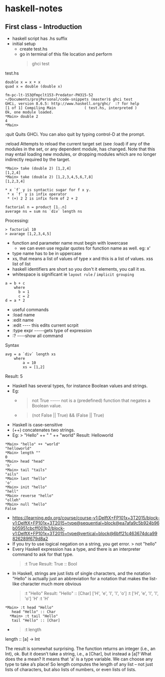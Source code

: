 # haskell-notes

## First class - Introduction 

* haskell script has .hs suffix
* initial setup
  * create test.hs
  * go in terminal of this file location and perform 
    > ghci test

test.hs
```
double x = x + x
quad x = double (double x)
```

```
fm-pc-lt-153@fmpclt153-Predator-PH315-52 ~/Documents/projPersonal/code-snippets (master)$ ghci test
GHCi, version 8.6.5: http://www.haskell.org/ghc/  :? for help
[1 of 1] Compiling Main             ( test.hs, interpreted )
Ok, one module loaded.
*Main> double 2
4
*Main> 
```
:quit
Quits GHCi. You can also quit by typing control-D at the prompt.

:reload
Attempts to reload the current target set (see :load) if any of the modules in the set, or any dependent module, has changed. Note that this may entail loading new modules, or dropping modules which are no longer indirectly required by the target.

```
*Main> take (double 2) [1,2,4]
[1,2,4]
*Main> take (double 2) [1,2,3,4,5,6,7,8]
[1,2,3,4]
```
```
* x `f` y is syntactic sugar for f x y. 
 * x `f` y is infix operator
 * (+) 2 2 is infix form of 2 + 2
```

```
factorial n = product [1..n]
average ns = sum ns `div` length ns
```
Processing: 
``` 
> factorial 10
> avarage [1,2,3,4,5]
```

* function and parameter name must begin with lowercase
  * we can even use regular quotes for function name as well. eg: x'
* type name has to be in uppercase
* xs, that means a list of values of type x and this is a list of values. xss list of list
* haskell identifiers are short so you don't it elements, you call it xs.
* whitespace is significant ie `layout rule` / `implicit grouping`
```
a = b + c
    where 
      b = 1
      c = 2
d = a * 2
```
* useful commands
 * :load name
 * :edit name
 * :edit ---- this edits current scrpit
 * :type expr -----gets type of expression
 * :? ----show all command

Syntax
```
avg = a `div` length xs
    where 
        a = 10  
        xs = [1,2]
```
Result: 5

* Haskell has several types, for instance Boolean values and strings.
* Eg:
  * > not True ----- not is a (predefined) function that negates a Boolean value.
  * > (not False || True) && (False || True)
* Haskell is case-sensitive
*  (++) concatenates two strings.
*  Eg: > "Hello" ++ " " ++ "world" Result: Helloworld
```
*Main> "hello" ++ "world"
"helloworld"
*Main> length ""
0
*Main> head "head"
'h'
*Main> tail "tails"
"ails"
*Main> last "hello"
'o'
*Main> init "hello"
"hell"
*Main> reverse "hello"
"olleh"
*Main> null "hello"
False
```
* https://learning.edx.org/course/course-v1:DelftX+FP101x+3T2015/block-v1:DelftX+FP101x+3T2015+type@sequential+block@ea7afa9c5b924b96b05951cbcff001b2/block-v1:DelftX+FP101x+3T2015+type@vertical+block@6bff21c463674dca99826289f679d8a2
* If you try to use logical negation on a string, you get error. > not "hello"
* Every Haskell expression has a type, and there is an interpreter command to ask for that type.
  > :t True Result: True :: Bool
* In Haskell, strings are just lists of single characters, and the notation "Hello" is actually just an abbreviation for a notation that makes the list-like character much more obvious
  > :t "Hello" Result: "Hello" :: [Char]
  > ['H', 'e', 'l', 'l', 'o']
  > :t ['H', 'e', 'l', 'l', 'o']
  > 'H'
  > :t 'H'
  
```
*Main> :t head "Hello"
   head "Hello" :: Char
  *Main> :t tail "Hello"
   tail "Hello" :: [Char]
```
* > :t length

length :: [a] -> Int

The result is somewhat surprising. The function returns an integer (i.e., an Int), ok. But it doesn’t take a string, i.e., a [Char], but instead a [a]? What does the a mean? It means that 'a' is a type variable. We can choose any type to take a’s place! So length computes the length of any list – not just lists of characters, but also lists of numbers, or even lists of lists. 
